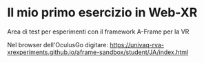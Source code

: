 # Il mio primo esercizio in Web-XR

Area di test per esperimenti con il framework A-Frame per la VR

Nel browser dell'OculusGo digitare: https://univaq-rva-xrexperiments.github.io/aframe-sandbox/student/JA/index.html
